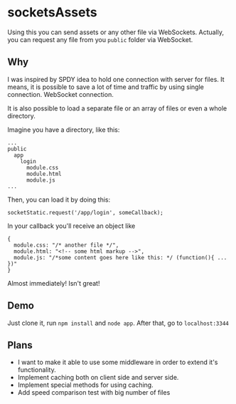 # socketsAssets

Using this you can send assets or any other file via WebSockets. Actually, you can request any file from you `public` folder via WebSocket.

## Why

I was inspired by SPDY idea to hold one connection with server for files. It means, it is possible to save 
a lot of time and traffic by using single connection. WebSocket connection.

It is also possible to load a separate file or an array of files or even a whole directory.

Imagine you have a directory, like this:

```
...
public
  app
    login
      module.css
      module.html
      module.js
...
```

Then, you can load it by doing this:

`socketStatic.request('/app/login', someCallback);`

In your callback you'll receive an object like

```
{
  module.css: "/* another file */",
  module.html: "<!-- some html markup -->",
  module.js: "/*some content goes here like this: */ (function(){ ... })"
}
```

Almost immediately! Isn't great!

## Demo

Just clone it, run `npm install` and `node app`. After that, go to `localhost:3344`

## Plans
* I want to make it able to use some middleware in order to extend it's functionality.
* Implement caching both on client side and server side.
* Implement special methods for using caching.
* Add speed comparison test with big number of files
